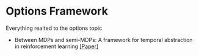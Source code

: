 # Options Framework
Everything realted to the options topic


- Between MDPs and semi-MDPs: A framework for temporal abstraction in reinforcement learning [[Paper]](http://www-anw.cs.umass.edu/~barto/courses/cs687/Sutton-Precup-Singh-AIJ99.pdf)

